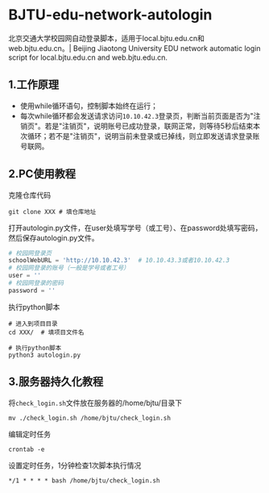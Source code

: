 # BJTU-edu-network-autologin
北京交通大学校园网自动登录脚本，适用于local.bjtu.edu.cn和web.bjtu.edu.cn。| Beijing Jiaotong University EDU network automatic login script for local.bjtu.edu.cn and web.bjtu.edu.cn.

## 1.工作原理

- 使用while循环语句，控制脚本始终在运行；
- 每次while循环都会发送请求访问`10.10.42.3`登录页，判断当前页面是否为"注销页"。若是"注销页"，说明账号已成功登录，联网正常，则等待5秒后结束本次循环；若不是"注销页"，说明当前未登录或已掉线，则立即发送请求登录账号联网。



## 2.PC使用教程

克隆仓库代码

```shell
git clone XXX # 填仓库地址
```

打开autologin.py文件，在user处填写学号（或工号）、在password处填写密码，然后保存autologin.py文件。

```python
# 校园网登录页
schoolWebURL = 'http://10.10.42.3'  # 10.10.43.3或者10.10.42.3
# 校园网登录的账号（一般是学号或者工号）
user = ''
# 校园网登录的密码
password = ''
```

执行python脚本

```shell
# 进入到项目目录
cd XXX/  # 填项目文件名

# 执行python脚本
python3 autologin.py
```



## 3.服务器持久化教程

将`check_login.sh`文件放在服务器的/home/bjtu/目录下

```
mv ./check_login.sh /home/bjtu/check_login.sh
```

编辑定时任务

```shell
crontab -e
```

设置定时任务，1分钟检查1次脚本执行情况

```shell
*/1 * * * * bash /home/bjtu/check_login.sh
```

